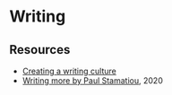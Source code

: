 # Writing

## Resources

- [Creating a writing culture](https://learnings.substack.com/p/creating-a-writing-culture)
- [Writing more by Paul Stamatiou](https://paulstamatiou.com/writing-more/), 2020
